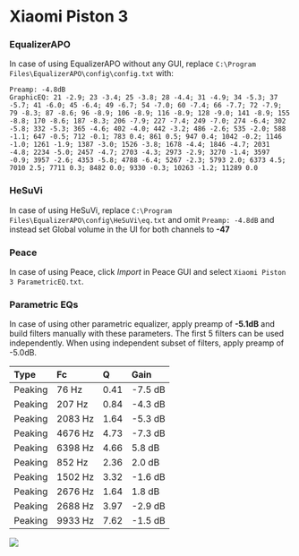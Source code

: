 # Xiaomi Piston 3

### EqualizerAPO
In case of using EqualizerAPO without any GUI, replace `C:\Program Files\EqualizerAPO\config\config.txt`
with:
```
Preamp: -4.8dB
GraphicEQ: 21 -2.9; 23 -3.4; 25 -3.8; 28 -4.4; 31 -4.9; 34 -5.3; 37 -5.7; 41 -6.0; 45 -6.4; 49 -6.7; 54 -7.0; 60 -7.4; 66 -7.7; 72 -7.9; 79 -8.3; 87 -8.6; 96 -8.9; 106 -8.9; 116 -8.9; 128 -9.0; 141 -8.9; 155 -8.8; 170 -8.6; 187 -8.3; 206 -7.9; 227 -7.4; 249 -7.0; 274 -6.4; 302 -5.8; 332 -5.3; 365 -4.6; 402 -4.0; 442 -3.2; 486 -2.6; 535 -2.0; 588 -1.1; 647 -0.5; 712 -0.1; 783 0.4; 861 0.5; 947 0.4; 1042 -0.2; 1146 -1.0; 1261 -1.9; 1387 -3.0; 1526 -3.8; 1678 -4.4; 1846 -4.7; 2031 -4.8; 2234 -5.0; 2457 -4.7; 2703 -4.3; 2973 -2.9; 3270 -1.4; 3597 -0.9; 3957 -2.6; 4353 -5.8; 4788 -6.4; 5267 -2.3; 5793 2.0; 6373 4.5; 7010 2.5; 7711 0.3; 8482 0.0; 9330 -0.3; 10263 -1.2; 11289 0.0
```

### HeSuVi
In case of using HeSuVi, replace `C:\Program Files\EqualizerAPO\config\HeSuVi\eq.txt` and omit `Preamp:
-4.8dB` and instead set Global volume in the UI for both channels to **-47**

### Peace
In case of using Peace, click *Import* in Peace GUI and select `Xiaomi Piston 3 ParametricEQ.txt`.

### Parametric EQs
In case of using other parametric equalizer, apply preamp of **-5.1dB** and build filters manually
with these parameters. The first 5 filters can be used independently.
When using independent subset of filters, apply preamp of -5.0dB.

| Type    | Fc      |    Q | Gain    |
|:--------|:--------|:-----|:--------|
| Peaking | 76 Hz   | 0.41 | -7.5 dB |
| Peaking | 207 Hz  | 0.84 | -4.3 dB |
| Peaking | 2083 Hz | 1.64 | -5.3 dB |
| Peaking | 4676 Hz | 4.73 | -7.3 dB |
| Peaking | 6398 Hz | 4.66 | 5.8 dB  |
| Peaking | 852 Hz  | 2.36 | 2.0 dB  |
| Peaking | 1502 Hz | 3.32 | -1.6 dB |
| Peaking | 2676 Hz | 1.64 | 1.8 dB  |
| Peaking | 2688 Hz | 3.97 | -2.9 dB |
| Peaking | 9933 Hz | 7.62 | -1.5 dB |

![](https://raw.githubusercontent.com/jaakkopasanen/AutoEq/master/results/innerfidelity/sbaf-serious/Xiaomi%20Piston%203/Xiaomi%20Piston%203.png)